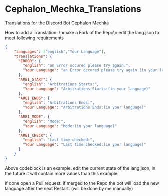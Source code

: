 # Cephalon_Mechka_Translations
Translations for the Discord Bot Cephalon Mechka

How to add a Translation:
\nmake a Fork of the Repo\n
edit the lang.json to meet following requirements
```json
{
    "languages": ["english","Your Language"],
    "translations": {
      "ERROR": {
        "english": "an Error occured please try again.",
        "Your Language": "an Error occured please try again.(in your language)"
      },
      "ARBI_START": {
        "english": "Arbitrations Starts:",
        "Your Language": "Arbitrations Starts:(in your language)"
      },
      "ARBI_ENDS": {
        "english": "Arbitrations Ends:",
        "Your Language": "Arbitrations Ends:(in your language)"
      },
      "ARBI_MODE": {
        "english": "Mode:",
        "Your Language": "Mode:(in your language)"
      },
      "ARBI_CHECK": {
        "english": "Last time checked:",
        "Your Language": "Last time checked:(in your language)"
      }
    }
}
```
Above codeblock is an example. edit the current state of the lang.json, in the future it will contain more values than this example

if done open a Pull request. if merged to the Repo the bot will load the new language after the next Restart. (will be done by me manually)
  
